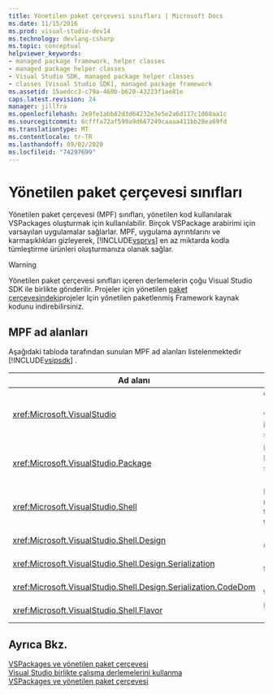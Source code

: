 ```yaml
---
title: Yönetilen paket çerçevesi sınıfları | Microsoft Docs
ms.date: 11/15/2016
ms.prod: visual-studio-dev14
ms.technology: devlang-csharp
ms.topic: conceptual
helpviewer_keywords:
- managed package framework, helper classes
- managed package helper classes
- Visual Studio SDK, managed package helper classes
- classes [Visual Studio SDK], managed package framework
ms.assetid: 15aedcc3-c79a-460b-b620-43223f1ae81e
caps.latest.revision: 24
manager: jillfra
ms.openlocfilehash: 2e9fe1abb82d3d64232e3e5e2a6d117c1068aa1c
ms.sourcegitcommit: 6cfffa72af599a9d667249caaaa411bb28ea69fd
ms.translationtype: MT
ms.contentlocale: tr-TR
ms.lasthandoff: 09/02/2020
ms.locfileid: "74297699"
---
```

# <a name="managed-package-framework-classes"></a>Yönetilen paket çerçevesi sınıfları
Yönetilen paket çerçevesi (MPF) sınıfları, yönetilen kod kullanılarak VSPackages oluşturmak için kullanılabilir. Birçok VSPackage arabirimi için varsayılan uygulamalar sağlarlar. MPF, uygulama ayrıntılarını ve karmaşıklıkları gizleyerek, [!INCLUDE[vsprvs](../includes/vsprvs-md.md)] en az miktarda kodla tümleştirme ürünleri oluşturmanıza olanak sağlar.  
  
> [!WARNING]
> Yönetilen paket çerçevesi sınıfları içeren derlemelerin çoğu Visual Studio SDK ile birlikte gönderilir. Projeler için yönetilen [paket çerçevesindeki](https://archive.codeplex.com/?p=mpfproj11)projeler Için yönetilen paketlenmiş Framework kaynak kodunu indirebilirsiniz.  
  
## <a name="mpf-namespaces"></a>MPF ad alanları  
 Aşağıdaki tabloda tarafından sunulan MPF ad alanları listelenmektedir [!INCLUDE[vsipsdk](../includes/vsipsdk-md.md)] .  
  
|Ad alanı|İçindekiler|  
|----------------|--------------|  
|<xref:Microsoft.VisualStudio>|COM hatalarının, [!INCLUDE[vsprvs](../includes/vsprvs-md.md)] sabitlerin ve Win32 pencerelerinin işlenmesine yönelik yararlı sınıflar içerir.|  
|<xref:Microsoft.VisualStudio.Package>|Projeler, düzenleyiciler ve MSBuild için yönetilen kod sarmalayıcıları içerir [!INCLUDE[vsprvs](../includes/vsprvs-md.md)] .|  
|<xref:Microsoft.VisualStudio.Shell>|Birçok yaygın Visual Studio nesnesinin bir uygulamasını türetiytebilmeniz için MPF temel sınıfları içerir.|  
|<xref:Microsoft.VisualStudio.Shell.Design>|[!INCLUDE[vsprvs](../includes/vsprvs-md.md)]Tasarımcı uzantılarını içerir.|  
|<xref:Microsoft.VisualStudio.Shell.Design.Serialization>|[!INCLUDE[vsprvs](../includes/vsprvs-md.md)]Serileştirme tasarımcı uzantılarını içerir.|  
|<xref:Microsoft.VisualStudio.Shell.Design.Serialization.CodeDom>|[!INCLUDE[vsprvs](../includes/vsprvs-md.md)]CodeDOM tasarımcı uzantılarını içerir.|  
|<xref:Microsoft.VisualStudio.Shell.Flavor>|Proje alt türlerini destekler ("türler" olarak da bilinir).|  
  
## <a name="see-also"></a>Ayrıca Bkz.  
 [VSPackages ve yönetilen paket çerçevesi](../misc/vspackages-and-the-managed-package-framework.md)   
 [Visual Studio birlikte çalışma derlemelerini kullanma](../extensibility/internals/using-visual-studio-interop-assemblies.md)   
 [VSPackages ve yönetilen paket çerçevesi](../misc/vspackages-and-the-managed-package-framework.md)